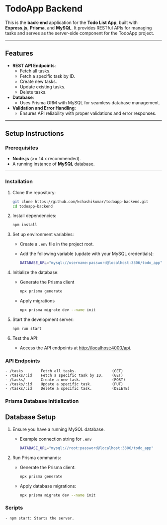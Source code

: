 # TodoApp Backend

This is the **back-end** application for the **Todo List App**, built with **Express.js**, **Prisma**, and **MySQL**. It provides RESTful APIs for managing tasks and serves as the server-side component for the TodoApp project.

---

## Features

- **REST API Endpoints**:
  - Fetch all tasks.
  - Fetch a specific task by ID.
  - Create new tasks.
  - Update existing tasks.
  - Delete tasks.
- **Database**:
  - Uses Prisma ORM with MySQL for seamless database management.
- **Validation and Error Handling**:
  - Ensures API reliability with proper validations and error responses.

---

## Setup Instructions

### Prerequisites

- **Node.js** (>= 14.x recommended).
- A running instance of **MySQL** database.

---

### Installation

1. Clone the repository:
   ```bash
   git clone https://github.com/kshashikumar/todoapp-backend.git
   cd todoapp-backend
   ```
2. Install dependencies:
   ```bash
   npm install
   ```
3. Set up environment variables:

   - Create a `.env` file in the project root.
   - Add the following variable (update with your MySQL credentials):

     ```bash
     DATABASE_URL="mysql://username:password@localhost:3306/todo_app"
     ```

4. Initialize the database:

   - Generate the Prisma client

     ```bash
     npx prisma generate
     ```

   - Apply migrations

     ```bash
     npx prisma migrate dev --name init
     ```

5. Start the development server:

   ```bash
   npm run start
   ```

6. Test the API:

   - Access the API endpoints at [http://localhost:4000/api](http://localhost:4000/api).

### API Endpoints

    - /tasks        Fetch all tasks.                (GET)
    - /tasks/:id    Fetch a specific task by ID.    (GET)
    - /tasks/       Create a new task.              (POST)
    - /tasks/:id    Update a specific task.         (PUT)
    - /tasks/:id    Delete a specific task.         (DELETE)

### Prisma Database Initialization

## Database Setup

1. Ensure you have a running MySQL database.

   - Example connection string for `.env`

     ```bash
     DATABASE_URL="mysql://root:password@localhost:3306/todo_app"
     ```

2. Run Prisma commands:

   - Generate the Prisma client:

     ```bash
     npx prisma generate
     ```

   - Apply database migrations:

     ```bash
     npx prisma migrate dev --name init
     ```

### Scripts

    - npm start: Starts the server.
